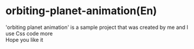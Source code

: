 # orbiting-planet-animation(En)

'orbiting planet animation' is a sample project that was created by me and I use Css code more  
Hope you like it
